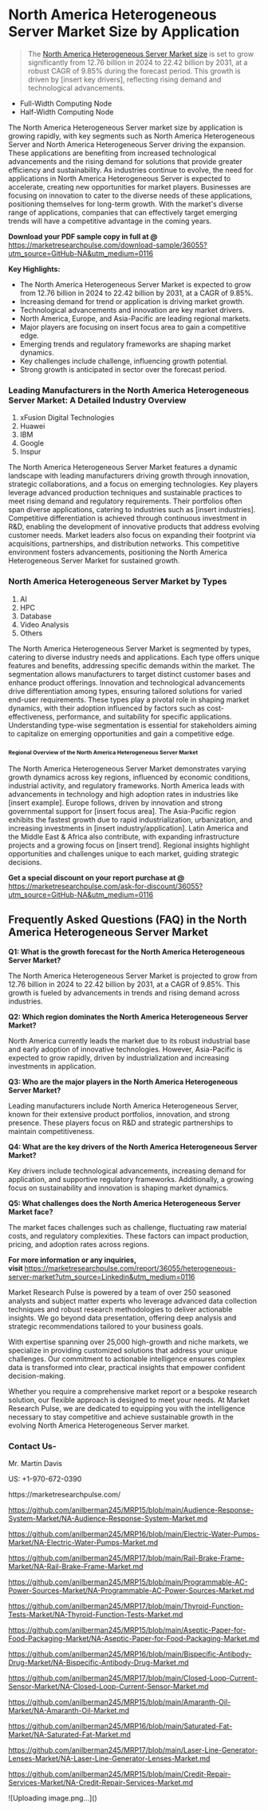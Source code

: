 <h1>North America Heterogeneous Server Market&nbsp;Size by Application</h1><blockquote><p>The <a href="https://marketresearchpulse.com/download-sample/36055?utm_source=GitHub-NA&amp;utm_medium=0116">North America Heterogeneous Server Market size</a> is set to grow significantly from 12.76 billion in 2024 to 22.42 billion by 2031, at a robust CAGR of 9.85% during the forecast period. This growth is driven by [insert key drivers], reflecting rising demand and technological advancements.</p></blockquote><ul><li>Full-Width Computing Node<li> Half-Width Computing Node</li></ul><p>The North America Heterogeneous Server market size by application is growing rapidly, with key segments such as North America Heterogeneous Server and North America Heterogeneous Server driving the expansion. These applications are benefiting from increased technological advancements and the rising demand for solutions that provide greater efficiency and sustainability. As industries continue to evolve, the need for applications in North America Heterogeneous Server is expected to accelerate, creating new opportunities for market players. Businesses are focusing on innovation to cater to the diverse needs of these applications, positioning themselves for long-term growth. With the market's diverse range of applications, companies that can effectively target emerging trends will have a competitive advantage in the coming years.</p><p><strong>Download your PDF sample copy in full at @ </strong><a href="https://marketresearchpulse.com/download-sample/36055?utm_source=GitHub-NA&amp;utm_medium=0116">https://marketresearchpulse.com/download-sample/36055?utm_source=GitHub-NA&amp;utm_medium=0116</a></p><p><strong>Key Highlights: </strong></p><ul><li>The North America Heterogeneous Server Market is expected to grow from 12.76 billion in 2024 to 22.42 billion by 2031, at a CAGR of 9.85%.</li><li>Increasing demand for trend or application is driving market growth.</li><li>Technological advancements and innovation are key market drivers.</li><li>North America, Europe, and Asia-Pacific are leading regional markets.</li><li>Major players are focusing on insert focus area to gain a competitive edge.</li><li>Emerging trends and regulatory frameworks are shaping market dynamics.</li><li>Key challenges include challenge, influencing growth potential.</li><li>Strong growth is anticipated in sector over the forecast period.</li></ul><h3>Leading Manufacturers in the North America Heterogeneous Server Market: A Detailed Industry Overview</h3><ol><li>xFusion Digital Technologies</li><li>Huawei</li><li>IBM</li><li>Google</li><li>Inspur</li></ol><div class="flex max-w-full flex-col flex-grow"><div class="min-h-8 text-message flex w-full flex-col items-end gap-2 whitespace-normal break-words [.text-message+&amp;]:mt-5" dir="auto" data-message-author-role="assistant" data-message-id="fd8432e4-4910-450d-b182-61b7bfb0a01f" data-message-model-slug="gpt-4o"><div class="flex w-full flex-col gap-1 empty:hidden first:pt-[3px]"><div class="markdown prose w-full break-words dark:prose-invert light"><p>The North America Heterogeneous Server Market features a dynamic landscape with leading manufacturers driving growth through innovation, strategic collaborations, and a focus on emerging technologies. Key players leverage advanced production techniques and sustainable practices to meet rising demand and regulatory requirements. Their portfolios often span diverse applications, catering to industries such as [insert industries]. Competitive differentiation is achieved through continuous investment in R&amp;D, enabling the development of innovative products that address evolving customer needs. Market leaders also focus on expanding their footprint via acquisitions, partnerships, and distribution networks. This competitive environment fosters advancements, positioning the North America Heterogeneous Server Market for sustained growth.</p></div></div></div></div><h3>North America Heterogeneous Server Market by Types</h3><ol><li>AI<li> HPC<li> Database<li> Video Analysis<li> Others</li></ol><div class="flex max-w-full flex-col flex-grow"><div class="min-h-8 text-message flex w-full flex-col items-end gap-2 whitespace-normal break-words [.text-message+&amp;]:mt-5" dir="auto" data-message-author-role="assistant" data-message-id="084470be-0bb7-4664-bddf-5156b4f41249" data-message-model-slug="gpt-4o-mini"><div class="flex w-full flex-col gap-1 empty:hidden first:pt-[3px]"><div class="markdown prose w-full break-words dark:prose-invert light"><p>The North America Heterogeneous Server Market is segmented by types, catering to diverse industry needs and applications. Each type offers unique features and benefits, addressing specific demands within the market. The segmentation allows manufacturers to target distinct customer bases and enhance product offerings. Innovation and technological advancements drive differentiation among types, ensuring tailored solutions for varied end-user requirements. These types play a pivotal role in shaping market dynamics, with their adoption influenced by factors such as cost-effectiveness, performance, and suitability for specific applications. Understanding type-wise segmentation is essential for stakeholders aiming to capitalize on emerging opportunities and gain a competitive edge.</p></div></div></div></div><h3><span style="font-size: 11px;">Regional Overview of the North America Heterogeneous Server Market</span></h3><div class="flex max-w-full flex-col flex-grow"><div class="min-h-8 text-message flex w-full flex-col items-end gap-2 whitespace-normal break-words [.text-message+&amp;]:mt-5" dir="auto" data-message-author-role="assistant" data-message-id="e9038762-ce64-4e30-91c9-9bd413514231" data-message-model-slug="gpt-4o-mini"><div class="flex w-full flex-col gap-1 empty:hidden first:pt-[3px]"><div class="markdown prose w-full break-words dark:prose-invert light"><p>The North America Heterogeneous Server Market demonstrates varying growth dynamics across key regions, influenced by economic conditions, industrial activity, and regulatory frameworks. North America leads with advancements in technology and high adoption rates in industries like [insert example]. Europe follows, driven by innovation and strong governmental support for [insert focus area]. The Asia-Pacific region exhibits the fastest growth due to rapid industrialization, urbanization, and increasing investments in [insert industry/application]. Latin America and the Middle East &amp; Africa also contribute, with expanding infrastructure projects and a growing focus on [insert trend]. Regional insights highlight opportunities and challenges unique to each market, guiding strategic decisions.</p></div></div></div></div><p><strong>Get a special discount on your report purchase at @ </strong><a href="https://marketresearchpulse.com/ask-for-discount/36055?utm_source=GitHub-NA&amp;utm_medium=0116">https://marketresearchpulse.com/ask-for-discount/36055?utm_source=GitHub-NA&amp;utm_medium=0116</a></p><h2>Frequently Asked Questions (FAQ) in the North America Heterogeneous Server Market</h2><p><strong>Q1: What is the growth forecast for the North America Heterogeneous Server Market?</strong></p><p>The North America Heterogeneous Server Market is projected to grow from 12.76 billion in 2024 to 22.42 billion by 2031, at a CAGR of 9.85%. This growth is fueled by advancements in trends and rising demand across industries.</p><p><strong>Q2: Which region dominates the North America Heterogeneous Server Market?</strong></p><p>North America currently leads the market due to its robust industrial base and early adoption of innovative technologies. However, Asia-Pacific is expected to grow rapidly, driven by industrialization and increasing investments in application.</p><p><strong>Q3: Who are the major players in the North America Heterogeneous Server Market?</strong></p><p>Leading manufacturers include North America Heterogeneous Server, known for their extensive product portfolios, innovation, and strong presence. These players focus on R&amp;D and strategic partnerships to maintain competitiveness.</p><p><strong>Q4: What are the key drivers of the North America Heterogeneous Server Market?</strong></p><p>Key drivers include technological advancements, increasing demand for application, and supportive regulatory frameworks. Additionally, a growing focus on sustainability and innovation is shaping market dynamics.</p><p><strong>Q5: What challenges does the North America Heterogeneous Server Market face?</strong></p><p>The market faces challenges such as challenge, fluctuating raw material costs, and regulatory complexities. These factors can impact production, pricing, and adoption rates across regions.</p><p><strong>For more information or any inquiries, visit&nbsp;</strong><a href="https://marketresearchpulse.com/report/36055/heterogeneous-server-market?utm_source=Linkedin&utm_medium=0116">https://marketresearchpulse.com/report/36055/heterogeneous-server-market?utm_source=Linkedin&utm_medium=0116</a></p><p>Market Research Pulse is powered by a team of over 250 seasoned analysts and subject matter experts who leverage advanced data collection techniques and robust research methodologies to deliver actionable insights. We go beyond data presentation, offering deep analysis and strategic recommendations tailored to your business goals.</p><p>With expertise spanning over 25,000 high-growth and niche markets, we specialize in providing customized solutions that address your unique challenges. Our commitment to actionable intelligence ensures complex data is transformed into clear, practical insights that empower confident decision-making.</p><p>Whether you require a comprehensive market report or a bespoke research solution, our flexible approach is designed to meet your needs. At Market Research Pulse, we are dedicated to equipping you with the intelligence necessary to stay competitive and achieve sustainable growth in the evolving North America Heterogeneous Server market.</p><h3><strong>Contact Us-</strong></h3><p>Mr. Martin Davis</p><p>US: +1-970-672-0390</p><p>https://marketresearchpulse.com/</p><p><a href="https://github.com/anilberman245/MRP15/blob/main/Audience-Response-System-Market/NA-Audience-Response-System-Market.md">https://github.com/anilberman245/MRP15/blob/main/Audience-Response-System-Market/NA-Audience-Response-System-Market.md</a></p><p><a href="https://github.com/anilberman245/MRP16/blob/main/Electric-Water-Pumps-Market/NA-Electric-Water-Pumps-Market.md">https://github.com/anilberman245/MRP16/blob/main/Electric-Water-Pumps-Market/NA-Electric-Water-Pumps-Market.md</a></p><p><a href="https://github.com/anilberman245/MRP17/blob/main/Rail-Brake-Frame-Market/NA-Rail-Brake-Frame-Market.md">https://github.com/anilberman245/MRP17/blob/main/Rail-Brake-Frame-Market/NA-Rail-Brake-Frame-Market.md</a></p><p><a href="https://github.com/anilberman245/MRP15/blob/main/Programmable-AC-Power-Sources-Market/NA-Programmable-AC-Power-Sources-Market.md">https://github.com/anilberman245/MRP15/blob/main/Programmable-AC-Power-Sources-Market/NA-Programmable-AC-Power-Sources-Market.md</a></p><p><a href="https://github.com/anilberman245/MRP17/blob/main/Thyroid-Function-Tests-Market/NA-Thyroid-Function-Tests-Market.md">https://github.com/anilberman245/MRP17/blob/main/Thyroid-Function-Tests-Market/NA-Thyroid-Function-Tests-Market.md</a></p><p><a href="https://github.com/anilberman245/MRP15/blob/main/Aseptic-Paper-for-Food-Packaging-Market/NA-Aseptic-Paper-for-Food-Packaging-Market.md">https://github.com/anilberman245/MRP15/blob/main/Aseptic-Paper-for-Food-Packaging-Market/NA-Aseptic-Paper-for-Food-Packaging-Market.md</a></p><p><a href="https://github.com/anilberman245/MRP16/blob/main/Bispecific-Antibody-Drug-Market/NA-Bispecific-Antibody-Drug-Market.md">https://github.com/anilberman245/MRP16/blob/main/Bispecific-Antibody-Drug-Market/NA-Bispecific-Antibody-Drug-Market.md</a></p><p><a href="https://github.com/anilberman245/MRP17/blob/main/Closed-Loop-Current-Sensor-Market/NA-Closed-Loop-Current-Sensor-Market.md">https://github.com/anilberman245/MRP17/blob/main/Closed-Loop-Current-Sensor-Market/NA-Closed-Loop-Current-Sensor-Market.md</a></p><p><a href="https://github.com/anilberman245/MRP15/blob/main/Amaranth-Oil-Market/NA-Amaranth-Oil-Market.md">https://github.com/anilberman245/MRP15/blob/main/Amaranth-Oil-Market/NA-Amaranth-Oil-Market.md</a></p><p><a href="https://github.com/anilberman245/MRP16/blob/main/Saturated-Fat-Market/NA-Saturated-Fat-Market.md">https://github.com/anilberman245/MRP16/blob/main/Saturated-Fat-Market/NA-Saturated-Fat-Market.md</a></p><p><a href="https://github.com/anilberman245/MRP17/blob/main/Laser-Line-Generator-Lenses-Market/NA-Laser-Line-Generator-Lenses-Market.md">https://github.com/anilberman245/MRP17/blob/main/Laser-Line-Generator-Lenses-Market/NA-Laser-Line-Generator-Lenses-Market.md</a></p><p><a href="https://github.com/anilberman245/MRP15/blob/main/Credit-Repair-Services-Market/NA-Credit-Repair-Services-Market.md">https://github.com/anilberman245/MRP15/blob/main/Credit-Repair-Services-Market/NA-Credit-Repair-Services-Market.md</a></p>
![Uploading image.png…]()
